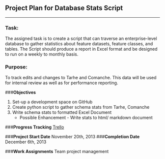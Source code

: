 ## Project Plan for Database Stats Script
---

### __Task:__

The assigned task is to create a script that can traverse an enterprise-level database to gather statistics about feature datasets, feature classes, and tables. The Script should produce a report in Excel format and be designed to run on a weekly to monthly basis.

### __Purpose:__

To track edits and changes to Tarhe and Comanche. This data will be used for internal review as well as for performance reporting.

###__Objectives__
1. Set-up a development space on GitHub
2. Create python script to gather schema stats from Tarhe, Comanche
3. Write schema stats to formatted Excel Document
    * Possible Enhancement - Write stats to html/ markdown document

###__Progress Tracking__
[Trello](https://trello.com/b/40OTOyEa/side-projects)

###__Project Start Date__
November 20th, 2013
###__Completion Date__
December 6th, 2013

###__Work Assignments__
Team project management
